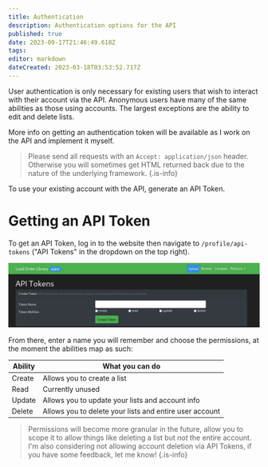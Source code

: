 ```yaml
---
title: Authentication
description: Authentication options for the API
published: true
date: 2023-09-17T21:46:49.618Z
tags: 
editor: markdown
dateCreated: 2023-03-18T03:53:52.717Z
---
```


User authentication is only necessary for existing users that wish to interact with their account via the API. Anonymous users have many of the same abilities as those using accounts. The largest exceptions are the ability to edit and delete lists.

More info on getting an authentication token will be available as I work on the API and implement it myself.

>	Please send all requests with an `Accept: application/json` header. Otherwise you will sometimes get HTML returned back due to the nature of the underlying framework.
{.is-info}

To use your existing account with the API, generate an API Token. 

# Getting an API Token

To get an API Token, log in to the website then navigate to `/profile/api-tokens` ("API Tokens" in the dropdown on the top right).

![Create an API Token](/authentication/api_tokens.png)

From there, enter a name you will remember and choose the permissions, at the moment the abilities map as such:

| Ability | What you can do |
| --- | --- |
| Create | Allows you to create a list |
| Read | Currently unused |
| Update | Allows you to update your lists and account info |
| Delete | Allows you to delete your lists and entire user account |

> Permissions will become more granular in the future, allow you to scope it to allow things like deleting a list but *not* the entire account. I'm also considering not allowing account deletion via API Tokens, if you have some feedback, let me know!
{.is-info}
